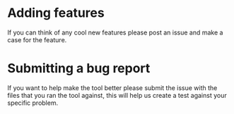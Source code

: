 # Adding features

If you can think of any cool new features please post an issue and make a case for the feature.

# Submitting a bug report

If you want to help make the tool better please submit the issue with the files that you ran the tool against, this will help us create a test against your specific problem.
